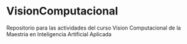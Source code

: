 # VisionComputacional
Repositorio para las actividades del curso Vision Computacional de la Maestria en Inteligencia Artificial Aplicada
